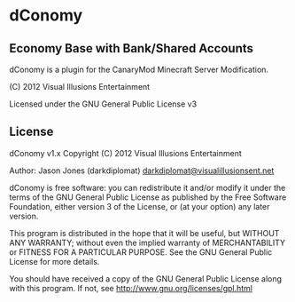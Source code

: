 dConomy
====================
Economy Base with Bank/Shared Accounts
---------

dConomy is a plugin for the CanaryMod Minecraft Server Modification.

(C) 2012 Visual Illusions Entertainment

Licensed under the GNU General Public License v3

License
---------
dConomy v1.x
Copyright (C) 2012 Visual Illusions Entertainment

Author: Jason Jones (darkdiplomat) <darkdiplomat@visualillusionsent.net>

dConomy is free software: you can redistribute it and/or modify
it under the terms of the GNU General Public License as published by
the Free Software Foundation, either version 3 of the License, or
(at your option) any later version.

This program is distributed in the hope that it will be useful,
but WITHOUT ANY WARRANTY; without even the implied warranty of
MERCHANTABILITY or FITNESS FOR A PARTICULAR PURPOSE.  See the
GNU General Public License for more details.

You should have received a copy of the GNU General Public License
along with this program.  If not, see http://www.gnu.org/licenses/gpl.html
